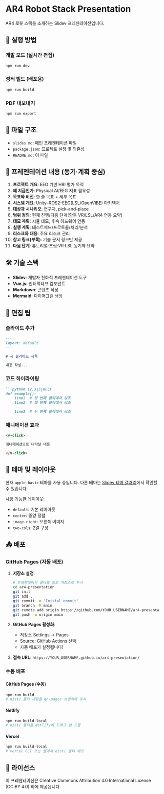 # AR4 Robot Stack Presentation

AR4 로봇 스택을 소개하는 Slidev 프레젠테이션입니다.

## 🚀 실행 방법

### 개발 모드 (실시간 편집)
```bash
npm run dev
```

### 정적 빌드 (배포용)
```bash
npm run build
```

### PDF 내보내기
```bash
npm run export
```

## 📁 파일 구조

- `slides.md`: 메인 프레젠테이션 파일
- `package.json`: 프로젝트 설정 및 의존성
- `README.md`: 이 파일

## 🎯 프레젠테이션 내용 (동기·계획 중심)

1. **프로젝트 개요**: EEG 기반 HRI 평가 목적
2. **왜 지금인가**: Physical AI/EEG 지표 필요성
3. **목표와 비전**: 한 줄 목표 + 세부 목표
4. **시스템 개요**: Unity–ROS2–EEG(LSL/OpenViBE) 아키텍처
5. **대상과 시나리오**: 연구자, pick-and-place
6. **범위 정의**: 현재 진행/다음 단계(향후 VR/LSL/AR4 연동 요약)
7. **데모 계획**: 시뮬 데모, 후속 하드웨어 연동
8. **실행 계획**: 테스트베드/프로토콜/처리/분석
9. **리스크와 대응**: 주요 리스크 관리
10. **참고 링크(부록)**: 기술 문서 링크만 제공
11. **다음 단계**: 튜토리얼·조립·VR·LSL 동기화 요약

## 🛠️ 기술 스택

- **Slidev**: 개발자 친화적 프레젠테이션 도구
- **Vue.js**: 인터랙티브 컴포넌트
- **Markdown**: 콘텐츠 작성
- **Mermaid**: 다이어그램 생성

## 📝 편집 팁

### 슬라이드 추가
```markdown
---
layout: default
---

# 새 슬라이드 제목

내용 작성...
```

### 코드 하이라이팅
```markdown
```python {2,3|5|all}
def example():
    line1  # 첫 번째 클릭에서 강조
    line2  # 첫 번째 클릭에서 강조

    line3  # 두 번째 클릭에서 강조
```

### 애니메이션 효과
```markdown
<v-click>

애니메이션으로 나타날 내용

</v-click>
```

## 🎨 테마 및 레이아웃

현재 `apple-basic` 테마를 사용 중입니다. 다른 테마는 [Slidev 테마 갤러리](https://sli.dev/themes/gallery.html)에서 확인할 수 있습니다.

사용 가능한 레이아웃:
- `default`: 기본 레이아웃
- `center`: 중앙 정렬
- `image-right`: 오른쪽 이미지
- `two-cols`: 2열 구성

## 📤 배포

### GitHub Pages (자동 배포)

1. **저장소 설정**:
   ```bash
   # 프레젠테이션 폴더를 별도 저장소로 푸시
   cd ar4-presentation
   git init
   git add .
   git commit -m "Initial commit"
   git branch -M main
   git remote add origin https://github.com/YOUR_USERNAME/ar4-presentation.git
   git push -u origin main
   ```

2. **GitHub Pages 활성화**:
   - 저장소 Settings → Pages
   - Source: GitHub Actions 선택
   - 자동 배포가 설정됩니다!

3. **접속 URL**: `https://YOUR_USERNAME.github.io/ar4-presentation/`

### 수동 배포

#### GitHub Pages (수동)
```bash
npm run build
# dist/ 폴더 내용을 gh-pages 브랜치에 푸시
```

#### Netlify
```bash
npm run build-local
# dist/ 폴더를 Netlify에 드래그 앤 드롭
```

#### Vercel
```bash
npm run build-local
# vercel CLI 또는 웹에서 dist/ 폴더 배포
```

## 📄 라이선스

이 프레젠테이션은 Creative Commons Attribution 4.0 International License (CC BY 4.0) 하에 제공됩니다.
